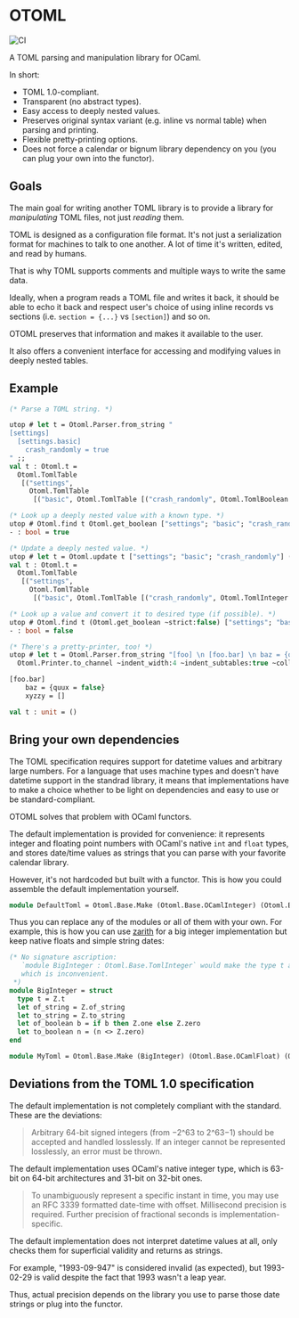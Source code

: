 # OTOML

![CI](https://github.com/dmbaturin/otoml/actions/workflows/main.yml/badge.svg)

A TOML parsing and manipulation library for OCaml.

In short:

* TOML 1.0-compliant.
* Transparent (no abstract types).
* Easy access to deeply nested values.
* Preserves original syntax variant (e.g. inline vs normal table) when parsing and printing.
* Flexible pretty-printing options.
* Does not force a calendar or bignum library dependency on you (you can plug your own into the functor).

## Goals

The main goal for writing another TOML library is to provide a library for _manipulating_ TOML files, not just _reading_ them.

TOML is designed as a configuration file format.
It's not just a serialization format for machines to talk to one another.
A lot of time it's written, edited, and read by humans.

That is why TOML supports comments and multiple ways to write the same data. 

Ideally, when a program reads a TOML file and writes it back, it should be able to echo it back and respect
user's choice of using inline records vs sections (i.e. `section = {...}` vs `[section]`) and so on.

OTOML preserves that information and makes it available to the user.

It also offers a convenient interface for accessing and modifying values in deeply nested tables.

## Example

```ocaml
(* Parse a TOML string. *)

utop # let t = Otoml.Parser.from_string "
[settings]
  [settings.basic]
    crash_randomly = true
" ;;
val t : Otoml.t =
  Otoml.TomlTable
   [("settings",
     Otoml.TomlTable
      [("basic", Otoml.TomlTable [("crash_randomly", Otoml.TomlBoolean true)])])]

(* Look up a deeply nested value with a known type. *)
utop # Otoml.find t Otoml.get_boolean ["settings"; "basic"; "crash_randomly"] ;;
- : bool = true

(* Update a deeply nested value. *)
utop # let t = Otoml.update t ["settings"; "basic"; "crash_randomly"] (Some (Otoml.TomlInteger 0)) ;;
val t : Otoml.t =
  Otoml.TomlTable
   [("settings",
     Otoml.TomlTable
      [("basic", Otoml.TomlTable [("crash_randomly", Otoml.TomlInteger 0)])])]

(* Look up a value and convert it to desired type (if possible). *)
utop # Otoml.find t (Otoml.get_boolean ~strict:false) ["settings"; "basic"; "crash_randomly"] ;;
- : bool = false

(* There's a pretty-printer, too! *)
utop # let t = Otoml.Parser.from_string "[foo] \n [foo.bar] \n baz = {quux = false} \n xyzzy = [ ] \n" |>
  Otoml.Printer.to_channel ~indent_width:4 ~indent_subtables:true ~collapse_tables:true stdout ;;

[foo.bar]
    baz = {quux = false}
    xyzzy = []

val t : unit = ()
```

## Bring your own dependencies

The TOML specification requires support for datetime values and arbitrary large numbers.
For a language that uses machine types and doesn't have datetime support in the standrad library,
it means that implementations have to make a choice whether to be light on dependencies and easy to use
or be standard-compliant.

OTOML solves that problem with OCaml functors.

The default implementation is provided for convenience: it represents integer and floating point numbers
with OCaml's native `int` and `float` types, and stores date/time values as strings
that you can parse with your favorite calendar library.

However, it's not hardcoded but built with a functor.
This is how you could assemble the default implementation yourself.

```ocaml
module DefaultToml = Otoml.Base.Make (Otoml.Base.OCamlInteger) (Otoml.Base.OCamlFloat) (Otoml.Base.StringDate)
```

Thus you can replace any of the modules or all of them with your own.
For example, this is how you can use [zarith](https://opam.ocaml.org/packages/zarith/) for a big integer implementation
but keep native floats and simple string dates:

```ocaml
(* No signature ascription:
   `module BigInteger : Otoml.Base.TomlInteger` would make the type t abstract,
   which is inconvenient.
 *)
module BigInteger = struct
  type t = Z.t
  let of_string = Z.of_string
  let to_string = Z.to_string
  let of_boolean b = if b then Z.one else Z.zero
  let to_boolean n = (n <> Z.zero)
end

module MyToml = Otoml.Base.Make (BigInteger) (Otoml.Base.OCamlFloat) (Otoml.Base.StringDate)
```

## Deviations from the TOML 1.0 specification

The default implementation is not completely compliant with the standard. These are the deviations:

>Arbitrary 64-bit signed integers (from −2^63 to 2^63−1) should be accepted and handled losslessly.
>If an integer cannot be represented losslessly, an error must be thrown.

The default implementation uses OCaml's native integer type, which is 63-bit on 64-bit architectures and 31-bit on 32-bit ones.

>To unambiguously represent a specific instant in time, you may use an RFC 3339 formatted date-time with offset.
>Millisecond precision is required. Further precision of fractional seconds is implementation-specific.

The default implementation does not interpret datetime values at all,
only checks them for superficial validity and returns as strings.

For example, "1993-09-947" is considered invalid (as expected), but 1993-02-29 is valid despite the fact that 1993 wasn't a leap year.

Thus, actual precision depends on the library you use to parse those date strings or plug into the functor.
